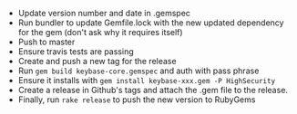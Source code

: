 * Update version number and date in .gemspec
* Run bundler to update Gemfile.lock with the new updated dependency for the gem (don't ask why it requires itself)
* Push to master
* Ensure travis tests are passing
* Create and push a new tag for the release
* Run `gem build keybase-core.gemspec` and auth with pass phrase
* Ensure it installs with `gem install keybase-xxx.gem -P HighSecurity`
* Create a release in Github's tags and attach the .gem file to the release.
* Finally, run `rake release` to push the new version to RubyGems
